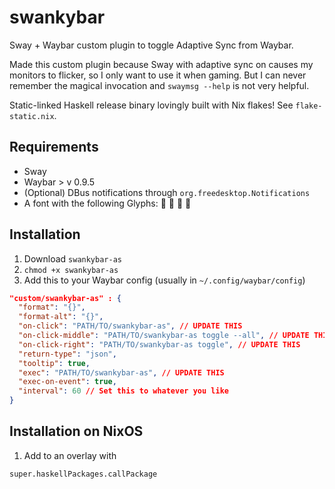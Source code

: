# swankybar

Sway + Waybar custom plugin to toggle Adaptive Sync from Waybar.

Made this custom plugin because Sway with adaptive sync on causes my monitors to flicker, so I only want to use it when gaming. But I can never remember the magical invocation and `swaymsg --help` is not very helpful.

Static-linked Haskell release binary lovingly built with Nix flakes! See `flake-static.nix`.

## Requirements

- Sway
- Waybar > v 0.9.5
- (Optional) DBus notifications through `org.freedesktop.Notifications`
- A font with the following Glyphs: 󰓦 󱆢 󰓨 󰓧

## Installation

 1. Download `swankybar-as`
 2. `chmod +x swankybar-as`
 3. Add this to your Waybar config (usually in `~/.config/waybar/config`)
 
 ```json
 "custom/swankybar-as" : {
   "format": "{}",
   "format-alt": "{}",
   "on-click": "PATH/TO/swankybar-as", // UPDATE THIS
   "on-click-middle": "PATH/TO/swankybar-as toggle --all", // UPDATE THIS
   "on-click-right": "PATH/TO/swankybar-as toggle", // UPDATE THIS
   "return-type": "json",
   "tooltip": true,
   "exec": "PATH/TO/swankybar-as", // UPDATE THIS
   "exec-on-event": true,
   "interval": 60 // Set this to whatever you like
 }
 ```
 
## Installation on NixOS

 1. Add to an overlay with 
 ```nix
 super.haskellPackages.callPackage
 ```
